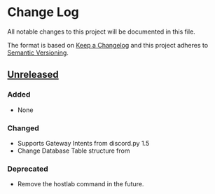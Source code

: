 # Change Log
All notable changes to this project will be documented in this file.

The format is based on [Keep a Changelog](http://keepachangelog.com/)
and this project adheres to [Semantic Versioning](http://semver.org/).

## [Unreleased]
### Added
- None

### Changed
- Supports Gateway Intents from discord.py 1.5
- Change Database Table structure from

### Deprecated
- Remove the hostlab command in the future.

[Unreleased]: https://github.com/yupix/ssm/compare/testing...HEAD